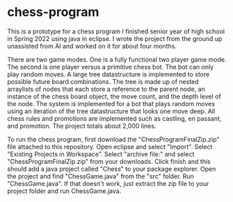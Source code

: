 # chess-program
This is a prototype for a chess program I finished senior year of high school in Spring 2022 using java in eclipse. I wrote the project from the ground up unassisted from AI and worked on it for about four months. 

There are two game modes. One is a fully functional two player game mode. The second is one player versus a primitive chess bot. The bot can only play random moves. A large tree datastructure is implemented to store possible future board combinations. The tree is made up of nested arraylists of nodes that each store a reference to the parent node, an instance of the chess board object, the move count, and the depth level of the node. The system is implemented for a bot that plays random moves using an iteration of the tree datastructure that looks one move deep. All chess rules and promotions are implemented such as castling, en passant, and promotion. The project totals about 2,000 lines.

To run the chess program, first download the "ChessProgramFinalZip.zip" file attached to this repository. Open eclipse and select "Import". Select "Existing Projects in Workspace". Select "archive file:" and select "ChessProgramFinalZip.zip" from your downloads. Click finish and this should add a java project called "Chess" to your package explorer. Open the project and find "ChessGame.java" from the "src" folder. Run "ChessGame.java". If that doesn't work, just extract the zip file to your project folder and run ChessGame.java.
